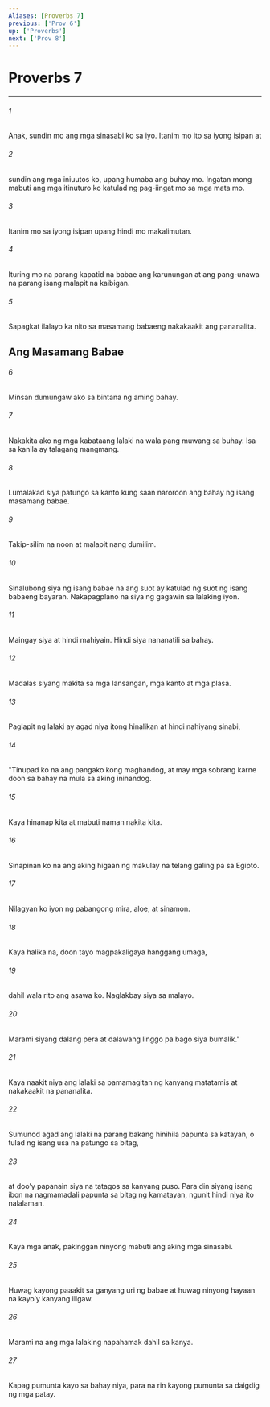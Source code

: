 ```yaml
---
Aliases: [Proverbs 7]
previous: ['Prov 6']
up: ['Proverbs']
next: ['Prov 8']
---
```

# Proverbs 7

***






















###### 1 










Anak, sundin mo ang mga sinasabi ko sa iyo. Itanim mo ito sa iyong isipan at 





















###### 2 










sundin ang mga iniuutos ko, upang humaba ang buhay mo. Ingatan mong mabuti ang mga itinuturo ko katulad ng pag-iingat mo sa mga mata mo. 





















###### 3 










Itanim mo sa iyong isipan upang hindi mo makalimutan. 





















###### 4 










Ituring mo na parang kapatid na babae ang karunungan at ang pang-unawa na parang isang malapit na kaibigan. 





















###### 5 










Sapagkat ilalayo ka nito sa masamang babaeng nakakaakit ang pananalita.

## Ang Masamang Babae 





















###### 6 










Minsan dumungaw ako sa bintana ng aming bahay. 





















###### 7 










Nakakita ako ng mga kabataang lalaki na wala pang muwang sa buhay. Isa sa kanila ay talagang mangmang. 





















###### 8 










Lumalakad siya patungo sa kanto kung saan naroroon ang bahay ng isang masamang babae. 





















###### 9 










Takip-silim na noon at malapit nang dumilim. 





















###### 10 










Sinalubong siya ng isang babae na ang suot ay katulad ng suot ng isang babaeng bayaran. Nakapagplano na siya ng gagawin sa lalaking iyon. 





















###### 11 










Maingay siya at hindi mahiyain. Hindi siya nananatili sa bahay. 





















###### 12 










Madalas siyang makita sa mga lansangan, mga kanto at mga plasa. 





















###### 13 










Paglapit ng lalaki ay agad niya itong hinalikan at hindi nahiyang sinabi, 





















###### 14 










"Tinupad ko na ang pangako kong maghandog, at may mga sobrang karne doon sa bahay na mula sa aking inihandog. 





















###### 15 










Kaya hinanap kita at mabuti naman nakita kita. 





















###### 16 










Sinapinan ko na ang aking higaan ng makulay na telang galing pa sa Egipto. 





















###### 17 










Nilagyan ko iyon ng pabangong mira, aloe, at sinamon. 





















###### 18 










Kaya halika na, doon tayo magpakaligaya hanggang umaga, 





















###### 19 










dahil wala rito ang asawa ko. Naglakbay siya sa malayo. 





















###### 20 










Marami siyang dalang pera at dalawang linggo pa bago siya bumalik." 





















###### 21 










Kaya naakit niya ang lalaki sa pamamagitan ng kanyang matatamis at nakakaakit na pananalita. 





















###### 22 










Sumunod agad ang lalaki na parang bakang hinihila papunta sa katayan, o tulad ng isang usa na patungo sa bitag, 





















###### 23 










at dooʼy papanain siya na tatagos sa kanyang puso. Para din siyang isang ibon na nagmamadali papunta sa bitag ng kamatayan, ngunit hindi niya ito nalalaman. 





















###### 24 










Kaya mga anak, pakinggan ninyong mabuti ang aking mga sinasabi. 





















###### 25 










Huwag kayong paaakit sa ganyang uri ng babae at huwag ninyong hayaan na kayoʼy kanyang iligaw. 





















###### 26 










Marami na ang mga lalaking napahamak dahil sa kanya. 





















###### 27 










Kapag pumunta kayo sa bahay niya, para na rin kayong pumunta sa daigdig ng mga patay.
